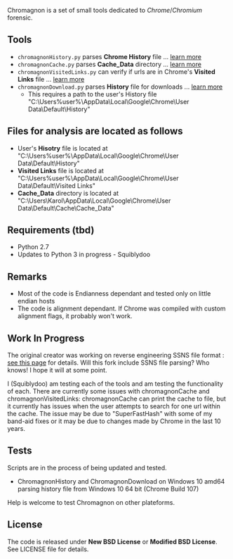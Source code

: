 Chromagnon is a set of small tools dedicated to _Chrome_/_Chromium_ forensic.

## Tools
* `chromagnonHistory.py` parses **Chrome History** file ... [learn more](https://github.com/JRBANCEL/Chromagnon/wiki/ChromagnonHistory-=-chromagnonHistory.py)
* `chromagnonCache.py` parses **Cache_Data** directory ... [learn more](https://github.com/JRBANCEL/Chromagnon/wiki/ChromagnonCache-=-chromagnonCache.py)
* `chromagnonVisitedLinks.py` can verify if urls are in Chrome's **Visited Links** file ... [learn more](https://github.com/JRBANCEL/Chromagnon/wiki/ChromagnonVisitedLinks-=-chromagnonVisitedLinks.py)
* `chromagnonDownload.py` parses **History** file for downloads ... [learn more](https://github.com/JRBANCEL/Chromagnon/wiki/ChromagnonDownload-=-chromagnonDownload.py)
    * This requires a path to the user's History file "C:\Users\%user%\AppData\Local\Google\Chrome\User Data\Default\History"

## Files for analysis are located as follows
* User's **Hisotry** file is located at "C:\Users\%user%\AppData\Local\Google\Chrome\User Data\Default\History"
* **Visited Links** file is located at "C:\Users\%user%\AppData\Local\Google\Chrome\User Data\Default\Visited Links"
* **Cache_Data** directory is located at "C:\Users\Karol\AppData\Local\Google\Chrome\User Data\Default\Cache\Cache_Data"

## Requirements (tbd)
* Python 2.7
* Updates to Python 3 in progress - Squiblydoo

## Remarks
* Most of the code is Endianness dependant and tested only on little endian hosts
* The code is alignment dependant. If Chrome was compiled with custom alignment flags, it probably won't work.

## Work In Progress
The original creator was working on reverse engineering SSNS file format : [see this page](https://github.com/JRBANCEL/Chromagnon/wiki/Reverse-Engineering-SSNS-Format) for details. Will this fork include SSNS file parsing? Who knows! I hope it will at some point.

I (Squiblydoo) am testing each of the tools and am testing the functionality of each. There are currently some issues with chromagnonCache and chromagnonVisitedLinks: chromagnonCache can print the cache to file, but it currently has issues when the user attempts to search for one url within the cache. The issue may be due to "SuperFastHash" with some of my band-aid fixes or it may be due to changes made by Chrome in the last 10 years. 

## Tests
Scripts are in the process of being updated and tested.
* ChromagnonHistory and ChromagnonDownload on Windows 10 amd64 parsing history file from Windows 10 64 bit (Chrome Build 107)

Help is welcome to test Chromagnon on other plateforms.

## License
The code is released under **New BSD License** or **Modified BSD License**. See LICENSE file for details.
